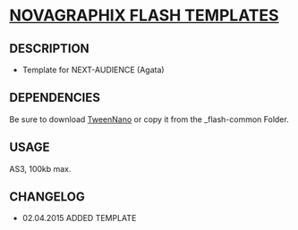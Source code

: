 # [NOVAGRAPHIX FLASH TEMPLATES](http://novagraphix.de)

## DESCRIPTION

* Template for NEXT-AUDIENCE (Agata)

## DEPENDENCIES

Be sure to download [TweenNano](https://greensock.com/tweennano-as) or copy it from the _flash-common Folder.

## USAGE

AS3, 100kb max.

## CHANGELOG

* 02.04.2015 ADDED TEMPLATE
